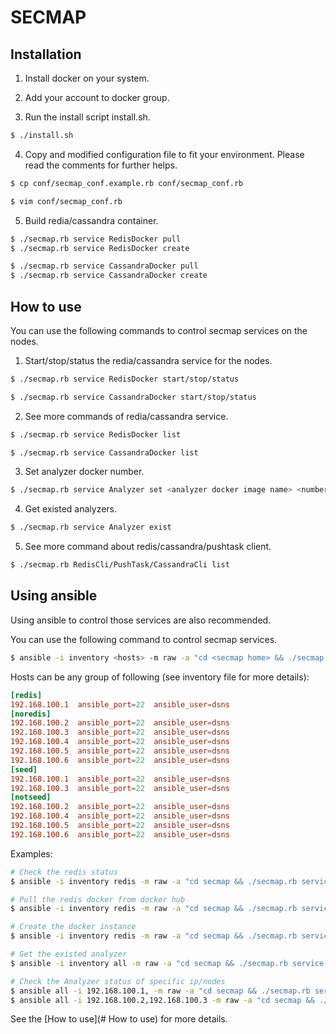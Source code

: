 # SECMAP

## Installation

1. Install docker on your system.

2. Add your account to docker group.

3. Run the install script install.sh.

  ```bash
  $ ./install.sh
  ```

4. Copy and modified configuration file to fit your environment. Please read the comments for further helps.

  ```bash
  $ cp conf/secmap_conf.example.rb conf/secmap_conf.rb

  $ vim conf/secmap_conf.rb
  ```

5. Build redia/cassandra container.

  ```bash
  $ ./secmap.rb service RedisDocker pull
  $ ./secmap.rb service RedisDocker create

  $ ./secmap.rb service CassandraDocker pull
  $ ./secmap.rb service CassandraDocker create
  ```

## How to use

You can use the following commands to control secmap services on the nodes.

1. Start/stop/status the redia/cassandra service for the nodes.

  ```bash
  $ ./secmap.rb service RedisDocker start/stop/status

  $ ./secmap.rb service CassandraDocker start/stop/status
  ```

2. See more commands of redia/cassandra service.

  ```bash
  $ ./secmap.rb service RedisDocker list

  $ ./secmap.rb service CassandraDocker list
  ```

3. Set analyzer docker number.

  ```bash
  $ ./secmap.rb service Analyzer set <analyzer docker image name> <number>
  ```

4. Get existed analyzers.

  ```bash
  $ ./secmap.rb service Analyzer exist
  ```


5. See more command about redis/cassandra/pushtask client.

  ```bash
  $ ./secmap.rb RedisCli/PushTask/CassandraCli list  
  ```

## Using ansible

Using ansible to control those services are also recommended.

You can use the following command to control secmap services.

```bash
$ ansible -i inventory <hosts> -m raw -a "cd <secmap home> && ./secmap.rb service <service name> <action>"
```

Hosts can be any group of following (see inventory file for more details):

```conf
[redis]
192.168.100.1  ansible_port=22  ansible_user=dsns
[noredis]
192.168.100.2  ansible_port=22  ansible_user=dsns
192.168.100.3  ansible_port=22  ansible_user=dsns
192.168.100.4  ansible_port=22  ansible_user=dsns
192.168.100.5  ansible_port=22  ansible_user=dsns
192.168.100.6  ansible_port=22  ansible_user=dsns
[seed]
192.168.100.1  ansible_port=22  ansible_user=dsns
192.168.100.3  ansible_port=22  ansible_user=dsns
[notseed]
192.168.100.2  ansible_port=22  ansible_user=dsns
192.168.100.4  ansible_port=22  ansible_user=dsns
192.168.100.5  ansible_port=22  ansible_user=dsns
192.168.100.6  ansible_port=22  ansible_user=dsns
```

Examples:

```bash
# Check the redis status
$ ansible -i inventory redis -m raw -a "cd secmap && ./secmap.rb service RedisDocker status"

# Pull the redis docker from docker hub
$ ansible -i inventory redis -m raw -a "cd secmap && ./secmap.rb service RedisDocker pull"

# Create the docker instance
$ ansible -i inventory redis -m raw -a "cd secmap && ./secmap.rb service RedisDocker create"

# Get the existed analyzer
$ ansible -i inventory all -m raw -a "cd secmap && ./secmap.rb service Analyzer exist"

# Check the Analyzer status of specific ip/nodes
$ ansible all -i 192.168.100.1, -m raw -a "cd secmap && ./secmap.rb service Analyzer exist"
$ ansible all -i 192.168.100.2,192.168.100.3 -m raw -a "cd secmap && ./secmap.rb service Analyzer exist"
```

See the [How to use](# How to use) for more details.

